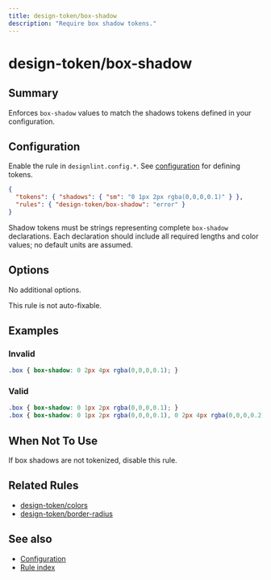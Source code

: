 ```yaml
---
title: design-token/box-shadow
description: "Require box shadow tokens."
---
```


# design-token/box-shadow

## Summary
Enforces `box-shadow` values to match the shadows tokens defined in your configuration.

## Configuration
Enable the rule in `designlint.config.*`. See [configuration](../../configuration.md) for defining tokens.

```json
{
  "tokens": { "shadows": { "sm": "0 1px 2px rgba(0,0,0,0.1)" } },
  "rules": { "design-token/box-shadow": "error" }
}
```

Shadow tokens must be strings representing complete `box-shadow` declarations. Each declaration should include all required lengths and color values; no default units are assumed.

## Options
No additional options.

This rule is not auto-fixable.

## Examples

### Invalid

```css
.box { box-shadow: 0 2px 4px rgba(0,0,0,0.1); }
```

### Valid

```css
.box { box-shadow: 0 1px 2px rgba(0,0,0,0.1); }
.box { box-shadow: 0 1px 2px rgba(0,0,0,0.1), 0 2px 4px rgba(0,0,0,0.2); }
```

## When Not To Use
If box shadows are not tokenized, disable this rule.

## Related Rules
- [design-token/colors](./colors.md)
- [design-token/border-radius](./border-radius.md)

## See also
- [Configuration](../../configuration.md)
- [Rule index](../index.md)
